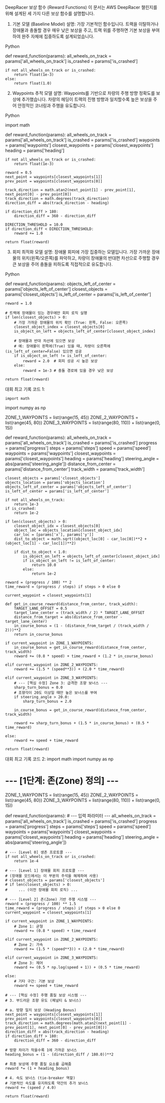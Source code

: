 
DeepRacer 보상 함수 (Reward Functions)
이 문서는 AWS DeepRacer 챌린지를 위해 설계된 세 가지 다른 보상 함수를 설명합니다.

1. 기본 모델 (Baseline Model)
설명: 가장 기본적인 함수입니다. 트랙을 이탈하거나 장애물과 충돌할 경우 매우 낮은 보상을 주고, 트랙 위를 주행하면 기본 보상을 부여하여 완주 자체에 집중하도록 설계되었습니다.

Python

def reward_function(params):
    all_wheels_on_track = params['all_wheels_on_track']
    is_crashed = params['is_crashed']

    if not all_wheels_on_track or is_crashed:
        return float(1e-3)
    else:
        return float(1.0)
        
2. Waypoints 추적 모델
설명: Waypoints를 기반으로 차량의 주행 방향 정확도를 보상에 추가했습니다. 차량의 헤딩이 트랙의 진행 방향과 일치할수록 높은 보상을 주어 안정적인 코너링과 주행을 유도합니다.

Python

import math

def reward_function(params):
    all_wheels_on_track = params['all_wheels_on_track']
    is_crashed = params['is_crashed']
    waypoints = params['waypoints']
    closest_waypoints = params['closest_waypoints']
    heading = params['heading']

    if not all_wheels_on_track or is_crashed:
        return float(1e-3)

    reward = 0.5
    next_point = waypoints[closest_waypoints[1]]
    prev_point = waypoints[closest_waypoints[0]]

    track_direction = math.atan2(next_point[1] - prev_point[1], next_point[0] - prev_point[0])
    track_direction = math.degrees(track_direction)
    direction_diff = abs(track_direction - heading)

    if direction_diff > 180:
        direction_diff = 360 - direction_diff

    DIRECTION_THRESHOLD = 10.0
    if direction_diff < DIRECTION_THRESHOLD:
        reward += 1.0

    return float(reward)
    
3. 회피 최적화 모델
설명: 장애물 회피에 가장 집중하는 모델입니다. 가장 가까운 장애물의 위치(왼쪽/오른쪽)를 파악하고, 차량이 장애물의 반대편 차선으로 주행할 경우 큰 보상을 주어 충돌을 피하도록 직접적으로 유도합니다.

Python

def reward_function(params):
    objects_left_of_center = params['objects_left_of_center']
    closest_objects = params['closest_objects']
    is_left_of_center = params['is_left_of_center']
    
    reward = 1.0

    # 트랙에 장애물이 있는 경우에만 회피 로직 실행
    if len(closest_objects) > 0:
        # 가장 가까운 장애물의 위치 확인 (True: 왼쪽, False: 오른쪽)
        closest_object_index = closest_objects[0]
        is_object_on_left = objects_left_of_center[closest_object_index]

        # 장애물과 반대 차선에 있으면 보상
        # 예: 장애물이 왼쪽에(True) 있을 때, 차량이 오른쪽에(is_left_of_center=False) 있으면 성공
        if is_object_on_left != is_left_of_center:
            reward = 2.0  # 회피 성공 시 높은 보상
        else:
            reward = 1e-3 # 충돌 경로에 있을 경우 낮은 보상

    return float(reward)












대회 최고 기록 코드 1:

    import math
import numpy as np

ZONE_1_WAYPOINTS = list(range(15, 45))
ZONE_2_WAYPOINTS = list(range(45, 80))
ZONE_3_WAYPOINTS = list(range(80, 110)) + list(range(0, 15))

def reward_function(params):
    all_wheels_on_track = params['all_wheels_on_track']
    is_crashed = params['is_crashed']
    progress = params['progress']
    steps = params['steps']
    speed = params['speed']
    waypoints = params['waypoints']
    closest_waypoints = params['closest_waypoints']
    heading = params['heading']
    steering_angle = abs(params['steering_angle'])
    distance_from_center = params['distance_from_center']
    track_width = params['track_width']
    
    closest_objects = params['closest_objects']
    objects_location = params['objects_location']
    objects_left_of_center = params['objects_left_of_center']
    is_left_of_center = params['is_left_of_center']

    if not all_wheels_on_track:
        return 1e-3
    if is_crashed:
        return 1e-2

    if len(closest_objects) > 0:
        closest_object_idx = closest_objects[0]
        object_loc = objects_location[closest_object_idx]
        car_loc = [params['x'], params['y']]
        dist_to_object = math.sqrt((object_loc[0] - car_loc[0])**2 + (object_loc[1] - car_loc[1])**2)
        
        if dist_to_object < 1.0:
            is_object_on_left = objects_left_of_center[closest_object_idx]
            if is_object_on_left != is_left_of_center:
                return 10.0
            else:
                return 1e-2

    reward = (progress / 100) ** 2
    time_reward = (progress / steps) if steps > 0 else 0

    current_waypoint = closest_waypoints[1]

    def get_in_course_reward(distance_from_center, track_width):
        TARGET_LANE_OFFSET = 0.5
        target_lane_center = (track_width / 2) * TARGET_LANE_OFFSET
        distance_from_target = abs(distance_from_center - target_lane_center)
        in_course_bonus = (1 - (distance_from_target / (track_width / 2)))**2
        return in_course_bonus

    if current_waypoint in ZONE_1_WAYPOINTS:
        in_course_bonus = get_in_course_reward(distance_from_center, track_width)
        reward += (0.8 * speed) + time_reward + (1.2 * in_course_bonus)
    
    elif current_waypoint in ZONE_2_WAYPOINTS:
        reward += (1.5 * (speed**3)) + (2.0 * time_reward)

    elif current_waypoint in ZONE_3_WAYPOINTS:
        # --- [핵심 수정] Zone 3: 급격한 조향 보너스 ---
        sharp_turn_bonus = 0.0
        # 조향각이 20도 이상일 때만 높은 보너스를 부여
        if steering_angle > 20.0:
            sharp_turn_bonus = 2.0
            
        in_course_bonus = get_in_course_reward(distance_from_center, track_width)
        
        reward += sharp_turn_bonus + (1.5 * in_course_bonus) + (0.5 * time_reward)
    
    else:
        reward += speed + time_reward

    return float(reward)





대회 최고 기록 코드 2:
    import math
import numpy as np

# --- [1단계: 존(Zone) 정의] ---
ZONE_1_WAYPOINTS = list(range(15, 45))
ZONE_2_WAYPOINTS = list(range(45, 80))
ZONE_3_WAYPOINTS = list(range(80, 110)) + list(range(0, 15))

def reward_function(params):
    # --- 입력 파라미터 ---
    all_wheels_on_track = params['all_wheels_on_track']
    is_crashed = params['is_crashed']
    progress = params['progress']
    steps = params['steps']
    speed = params['speed']
    waypoints = params['waypoints']
    closest_waypoints = params['closest_waypoints']
    heading = params['heading']
    steering_angle = abs(params['steering_angle'])
    
    # --- [Level 0] 생존 프로토콜 ---
    if not all_wheels_on_track or is_crashed:
        return 1e-4

    # --- [Level 1] 장애물 회피 프로토콜 ---
    # (장애물 모드에서는 이 부분의 주석을 해제하여 사용)
    # closest_objects = params['closest_objects']
    # if len(closest_objects) > 0:
    #     ... (이전 장애물 회피 로직) ...

    # --- [Level 2] 존(Zone) 기반 주행 시스템 ---
    reward = (progress / 100) ** 1.5
    time_reward = (progress / steps) if steps > 0 else 0
    current_waypoint = closest_waypoints[1]

    if current_waypoint in ZONE_1_WAYPOINTS:
        # Zone 1: 균형
        reward += (0.8 * speed) + time_reward
    
    elif current_waypoint in ZONE_2_WAYPOINTS:
        # Zone 2: 가속
        reward += (1.5 * (speed**3)) + (2.0 * time_reward)

    elif current_waypoint in ZONE_3_WAYPOINTS:
        # Zone 3: 제어
        reward += (0.5 * np.log(speed + 1)) + (0.5 * time_reward)
    
    else:
        # 기타 구간: 기본 보상
        reward += speed + time_reward

    # --- [핵심 수정] 주행 품질 보상 시스템 ---
    # 3. 부드러운 조향 유도 (페널티 & 보너스)
    
    # a. 방향 일치 보상 (Heading Bonus)
    next_point = waypoints[closest_waypoints[1]]
    prev_point = waypoints[closest_waypoints[0]]
    track_direction = math.degrees(math.atan2(next_point[1] - prev_point[1], next_point[0] - prev_point[0]))
    direction_diff = abs(track_direction - heading)
    if direction_diff > 180:
        direction_diff = 360 - direction_diff
    
    # 방향 차이가 작을수록 1에 가까운 보너스
    heading_bonus = (1 - (direction_diff / 180.0))**2
    
    # 최종 보상에 주행 품질 요소를 곱해줌
    reward *= (1 + heading_bonus)
    
    # 4. 속도 보너스 (tie-breaker 역할)
    # 기본적인 속도를 유지하도록 약간의 추가 보너스
    reward += (speed / 4.0)
    
    return float(reward)
